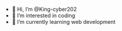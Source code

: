 - 👋 Hi, I’m @King-cyber202
- 👀 I’m interested in coding 
- 🌱 I’m currently learning web development 
<!---
King-cyber202/King-cyber202 is a ✨ special ✨ repository because its `README.md` (this file) appears on your GitHub profile.
You can click the Preview link to take a look at your changes.
--->
